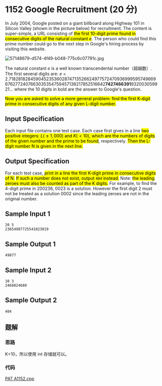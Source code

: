 # 1152 Google Recruitment (20 分)

In July 2004, Google posted on a giant billboard along Highway 101 in Silicon Valley (shown in the picture below) for recruitment. The content is super-simple, a URL consisting of <mark>the first 10-digit prime found in consecutive digits of the natural constant $e$</mark>. The person who could find this prime number could go to the next step in Google's hiring process by visiting this website.

<img src="https://images.ptausercontent.com/57148679-d574-4f49-b048-775c6c07791c.jpg" alt="57148679-d574-4f49-b048-775c6c07791c.jpg" style="zoom:100%;" />

The natural constant $e$ is a well known transcendental number（超越数）. The first several digits are: $e$ = 2.71828182845904523536028747135266249775724709369995957496696762772407663035354759457138217852516642**7427466391**932003059921... where the 10 digits in bold are the answer to Google's question.

<mark>Now you are asked to solve a more general problem: find the first K-digit prime in consecutive digits of any given L-digit number.</mark>

## Input Specification

Each input file contains one test case. Each case first gives in a line <mark>two positive integers: $L (≤ 1,000)$ and $K (< 10)$, which are the numbers of digits of the given number and the prime to be found</mark>, respectively. <mark>Then the L-digit number N is given in the next line.</mark>

## Output Specification

For each test case, <mark>print in a line the first K-digit prime in consecutive digits of N.</mark> <mark>If such a number does not exist, output `404` instead.</mark> Note: <mark>the leading zeroes must also be counted as part of the K digits.</mark> For example, to find the 4-digit prime in 200236, 0023 is a solution. However the first digit 2 must not be treated as a solution 0002 since the leading zeroes are not in the original number.

## Sample Input 1

    20 5
    23654987725541023819

## Sample Output 1

    49877

## Sample Input 2

    10 3
    2468024680

## Sample Output 2

    404

## 题解

### 思路

K<10，所以使用 int 存储就可以。

### 代码

[PAT A1152.cpp](<PAT A1152.cpp>)
